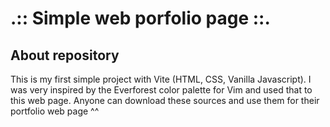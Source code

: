 # .:: Simple web porfolio page ::.

## About repository

This is my first simple project with Vite (HTML, CSS, Vanilla Javascript). I was very inspired by the Everforest color palette for Vim and used that to this web page. Anyone can download these sources and use them for their portfolio web page ^^
